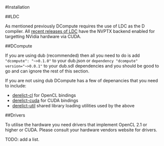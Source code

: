 #Installation

##LDC

As mentioned previously DCompute requires the use of LDC as the D compiler.
All [recent releases of LDC](https://github.com/ldc-developers/ldc/releases)
have the NVPTX backend enabled for targetting NVidia hardware via CUDA.

##DCompute

If you are using dub (recommended) then all you need to do is add 
`"dcompute": "~>0.1.0"` to your dub.json or 
`dependency "dcompute" version="~>0.0.1"` to your dub.sdl 
dependencies and you should be good to go and can ignore the rest of this section.

If you are not using dub DCompute has a few of depenancies that you need to 
include:

* [derelict-cl](https://github.com/DerelictOrg/DerelictCL) for OpenCL bindings
* [derelict-cuda](https://github.com/DerelictOrg/DerelictCUDA) for CUDA bindings
* [derelict-util](https://github.com/DerelictOrg/DerelictUtil) shared library loading utilities used by the above

##Drivers

To utilise the hardware you need drivers that implement OpenCL 2.1 or higher or CUDA.
Please consult your hardware vendors website for drivers.

TODO: add a list.
